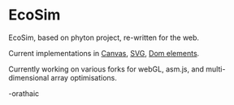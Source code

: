 # EcoSim

EcoSim, based on phyton project, re-written for the web.

Current implementations in [Canvas](./Canvas_test.html), [SVG](./Svg_test.html), [Dom elements](./Simon.html).

Currently working on various forks for webGL, asm.js, and multi-dimensional array optimisations.

-orathaic
